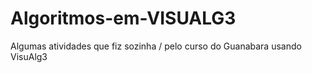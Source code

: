 # Algoritmos-em-VISUALG3

Algumas atividades que fiz sozinha / pelo curso do Guanabara usando VisuAlg3
